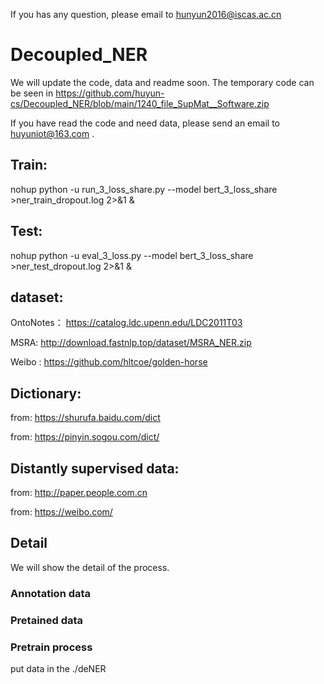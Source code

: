 If you has any question, please email to hunyun2016@iscas.ac.cn

# Decoupled_NER

We will update the code, data and readme soon. The temporary code can be seen in https://github.com/huyun-cs/Decoupled_NER/blob/main/1240_file_SupMat__Software.zip 

If you have read the code and need data, please send an email to huyuniot@163.com .

## Train:
nohup python -u run_3_loss_share.py --model bert_3_loss_share >ner_train_dropout.log 2>&1 &

## Test:
nohup python -u eval_3_loss.py --model bert_3_loss_share >ner_test_dropout.log 2>&1 &

## dataset:
OntoNotes： https://catalog.ldc.upenn.edu/LDC2011T03

MSRA: http://download.fastnlp.top/dataset/MSRA_NER.zip

Weibo : https://github.com/hltcoe/golden-horse

## Dictionary:
from: https://shurufa.baidu.com/dict

from: https://pinyin.sogou.com/dict/

## Distantly supervised data:
from: http://paper.people.com.cn

from: https://weibo.com/


## Detail
We will show the detail of the process.

### Annotation data

### Pretained data

### Pretrain process

put data in the ./deNER
